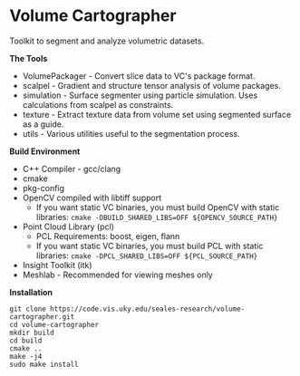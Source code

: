 Volume Cartographer
===================

Toolkit to segment and analyze volumetric datasets.

**The Tools**

* VolumePackager - Convert slice data to VC's package format.  
* scalpel - Gradient and structure tensor analysis of volume packages.  
* simulation - Surface segmenter using particle simulation. Uses calculations from scalpel as constraints.  
* texture - Extract texture data from volume set using segmented surface as a guide.  
* utils - Various utilities useful to the segmentation process.  

**Build Environment**

* C++ Compiler - gcc/clang
* cmake  
* pkg-config
* OpenCV compiled with libtiff support
	* If you want static VC binaries, you must build OpenCV with static libraries: `cmake -DBUILD_SHARED_LIBS=OFF ${OPENCV_SOURCE_PATH}`
* Point Cloud Library (pcl)
    * PCL Requirements: boost, eigen, flann
    * If you want static VC binaries, you must build PCL with static libraries: `cmake -DPCL_SHARED_LIBS=OFF ${PCL_SOURCE_PATH}`
* Insight Toolkit (itk)
* Meshlab - Recommended for viewing meshes only

**Installation**
```
git clone https://code.vis.uky.edu/seales-research/volume-cartographer.git
cd volume-cartographer
mkdir build
cd build
cmake ..
make -j4
sudo make install
```